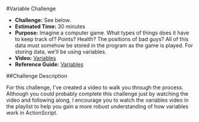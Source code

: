 #Variable Challenge

* **Challenge:** See below.
* **Estimated Time:** 30 minutes
* **Purpose:** Imagine a computer game. What types of things does it have to keep track of? Points? Health? The positions of bad guys? All of this data must somehow be stored in the program as the game is played. For storing data, we'll be using variables.
* **Video:** [Variables]()
* **Reference Guide:** [Variables](https://github.com/christensenacademy/christensen-academy/blob/master/modules/beginning-actionscript/reference.md#variables)

##Challenge Description

For this challenge, I've created a video to walk you through the process. Although you could probably complete this challenge just by watching the video and following along, I encourage you to watch the variables video in the playlist to help you gain a more robust understanding of how variables work in ActionScript.
